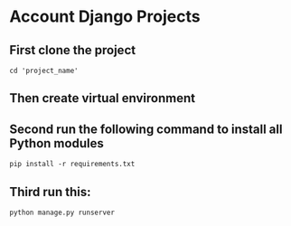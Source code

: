 # Account Django Projects

## First clone the project
```
cd 'project_name'
```

## Then create virtual environment

## Second run the following command to install all Python modules
```
pip install -r requirements.txt
```

## Third run this:
```
python manage.py runserver
```